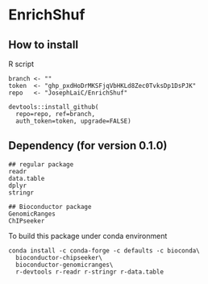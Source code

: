 # EnrichShuf

## How to install 

R script

```{R}
branch <- ""
token  <- "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"
repo   <- "JosephLaiC/EnrichShuf"

devtools::install_github(
  repo=repo, ref=branch,
  auth_token=token, upgrade=FALSE)
```

## Dependency (for version 0.1.0)

```
## regular package
readr
data.table
dplyr
stringr

## Bioconductor package
GenomicRanges
ChIPseeker
```

To build this package under conda environment

```
conda install -c conda-forge -c defaults -c bioconda\
  bioconductor-chipseeker\
  bioconductor-genomicranges\
  r-devtools r-readr r-stringr r-data.table
```



